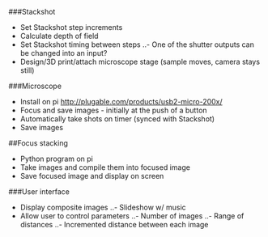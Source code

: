 ###Stackshot
- Set Stackshot step increments
- Calculate depth of field
- Set Stackshot timing between steps
..- One of the shutter outputs can be changed into an input?
- Design/3D print/attach microscope stage (sample moves, camera stays still)

###Microscope
- Install on pi http://plugable.com/products/usb2-micro-200x/
- Focus and save images - initially at the push of a button
- Automatically take shots on timer (synced with Stackshot)
- Save images

##Focus stacking
- Python program on pi
- Take images and compile them into focused image
- Save focused image and display on screen

###User interface
- Display composite images
..- Slideshow w/ music
- Allow user to control parameters
..- Number of images
..- Range of distances
..- Incremented distance between each image
